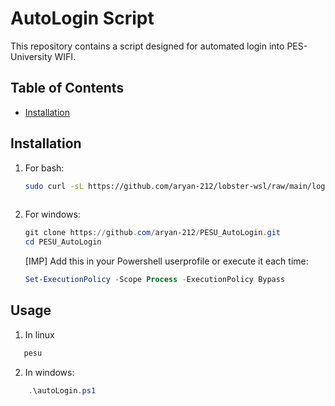# AutoLogin Script

This repository contains a script designed for automated login into PES-University WIFI.

## Table of Contents
- [Installation](#installation)

## Installation

1. For bash:
   ```bash
   sudo curl -sL https://github.com/aryan-212/lobster-wsl/raw/main/login.sh -o /usr/local/bin/pesu && sudo chmod +x /usr/local/bin/pesu
  
2. For windows:
   ```powershell
   git clone https://github.com/aryan-212/PESU_AutoLogin.git
   cd PESU_AutoLogin
   ```
   [IMP] Add this in your Powershell userprofile or execute it each time:
   ```powershell  
   Set-ExecutionPolicy -Scope Process -ExecutionPolicy Bypass
   ```

## Usage
1. In linux
```bash
   pesu
```
2. In windows:
```powershell
    .\autoLogin.ps1
```
